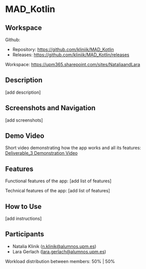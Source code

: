 # MAD_Kotlin

## Workspace
Github:
- Repository: https://github.com/kliniik/MAD_Kotlin
- Releases: https://github.com/kliniik/MAD_Kotlin/releases

Workspace: https://upm365.sharepoint.com/sites/NataliaandLara

## Description
[add description]

## Screenshots and Navigation
[add screenshots]

## Demo Video
Short video demonstrating how the app works and all its features:  
[Deliverable_3 Demonstration Video](https://drive.google.com/file/d/1rVOf5V_Elpv9C39CvpGGCS-eJqftWSPU/view?usp=sharing)

## Features
Functional features of the app:
[add list of features]

Technical features of the app:
[add list of features]

## How to Use
[add instructions]

## Participants
- Natalia Klinik (n.klinik@alumnos.upm.es)
- Lara Gerlach (lara.gerlach@alumnos.upm.es)

Workload distribution between members: 50% | 50%
